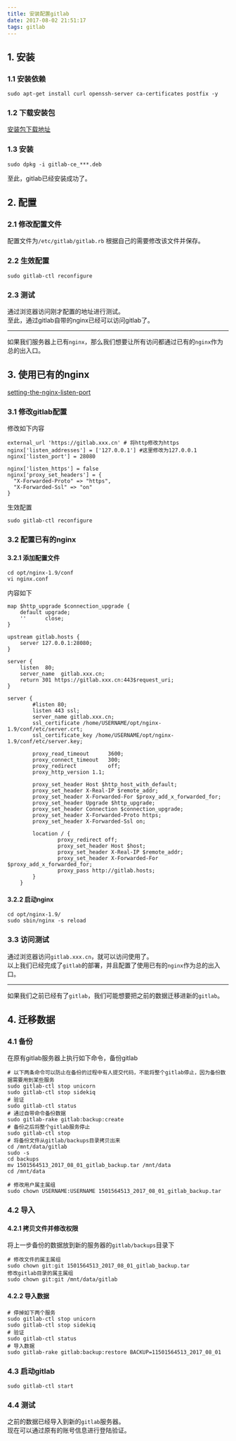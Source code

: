 ```yaml
---
title: 安装配置gitlab
date: 2017-08-02 21:51:17
tags: gitlab
---
```


## 1. 安装
### 1.1 安装依赖
```
sudo apt-get install curl openssh-server ca-certificates postfix -y
```
### 1.2 下载安装包
[安装包下载地址](https://packages.gitlab.com/gitlab/gitlab-ce)

### 1.3 安装
```
sudo dpkg -i gitlab-ce_***.deb
```
至此，gitlab已经安装成功了。

## 2. 配置
### 2.1 修改配置文件
配置文件为`/etc/gitlab/gitlab.rb`
根据自己的需要修改该文件并保存。

### 2.2 生效配置
```
sudo gitlab-ctl reconfigure
```

### 2.3 测试
通过浏览器访问刚才配置的地址进行测试。  
至此，通过gitlab自带的nginx已经可以访问gitlab了。

---
如果我们服务器上已有`nginx`，那么我们想要让所有访问都通过已有的`nginx`作为总的出入口。  
## 3. 使用已有的nginx
[setting-the-nginx-listen-port](https://gitlab.com/gitlab-org/omnibus-gitlab/blob/master/doc/settings/nginx.md#setting-the-nginx-listen-port)

### 3.1 修改gitlab配置
修改如下内容

```
external_url 'https://gitlab.xxx.cn' # 将http修改为https
nginx['listen_addresses'] = ['127.0.0.1'] #这里修改为127.0.0.1
nginx['listen_port'] = 28080 

nginx['listen_https'] = false
nginx['proxy_set_headers'] = { 
  "X-Forwarded-Proto" => "https",
  "X-Forwarded-Ssl" => "on"
}
```

生效配置
```
sudo gitlab-ctl reconfigure
```

### 3.2 配置已有的nginx
#### 3.2.1 添加配置文件
```
cd opt/nginx-1.9/conf
vi nginx.conf
```
内容如下
```
map $http_upgrade $connection_upgrade {
    default upgrade;
    ''      close;
}

upstream gitlab.hosts {
    server 127.0.0.1:28080;
}

server {
    listen  80;
    server_name  gitlab.xxx.cn;
    return 301 https://gitlab.xxx.cn:443$request_uri;
}

server {
        #listen 80;
        listen 443 ssl;
        server_name gitlab.xxx.cn;
        ssl_certificate /home/USERNAME/opt/nginx-1.9/conf/etc/server.crt;
        ssl_certificate_key /home/USERNAME/opt/nginx-1.9/conf/etc/server.key;

        proxy_read_timeout      3600;
        proxy_connect_timeout   300;
        proxy_redirect          off;
        proxy_http_version 1.1;

        proxy_set_header Host $http_host_with_default;
        proxy_set_header X-Real-IP $remote_addr;
        proxy_set_header X-Forwarded-For $proxy_add_x_forwarded_for;
        proxy_set_header Upgrade $http_upgrade;
        proxy_set_header Connection $connection_upgrade;
        proxy_set_header X-Forwarded-Proto https;
        proxy_set_header X-Forwarded-Ssl on;

        location / {
                proxy_redirect off;
                proxy_set_header Host $host;
                proxy_set_header X-Real-IP $remote_addr;
                proxy_set_header X-Forwarded-For $proxy_add_x_forwarded_for;
                proxy_pass http://gitlab.hosts;
        }
    }
```

#### 3.2.2 启动nginx
```
cd opt/nginx-1.9/
sudo sbin/nginx -s reload
```

### 3.3 访问测试
通过浏览器访问`gitlab.xxx.cn`，就可以访问使用了。  
以上我们已经完成了`gitlab`的部署，并且配置了使用已有的`nginx`作为总的出入口。

---
如果我们之前已经有了`gitlab`，我们可能想要把之前的数据迁移进新的`gitlab`。  
## 4. 迁移数据
### 4.1 备份
在原有gitlab服务器上执行如下命令，备份gitlab
```
# 以下两条命令可以防止在备份的过程中有人提交代码，不能将整个gitlab停止，因为备份数据需要用到某些服务
sudo gitlab-ctl stop unicorn
sudo gitlab-ctl stop sidekiq
# 验证
sudo gitlab-ctl status
# 通过自带命令备份数据
sudo gitlab-rake gitlab:backup:create
# 备份之后将整个gitlab服务停止
sudo gitlab-ctl stop
# 将备份文件从gitlab/backups目录拷贝出来
cd /mnt/data/gitlab
sudo -s
cd backups
mv 1501564513_2017_08_01_gitlab_backup.tar /mnt/data
cd /mnt/data

# 修改用户属主属组
sudo chown USERNAME:USERNAME 1501564513_2017_08_01_gitlab_backup.tar
```

### 4.2 导入

#### 4.2.1 拷贝文件并修改权限
将上一步备份的数据放到新的服务器的`gitlab/backups`目录下
```
# 修改文件的属主属组
sudo chown git:git 1501564513_2017_08_01_gitlab_backup.tar
修改gitlab目录的属主属组
sudo chown git:git /mnt/data/gitlab
```

#### 4.2.2 导入数据
```
# 停掉如下两个服务
sudo gitlab-ctl stop unicorn
sudo gitlab-ctl stop sidekiq
# 验证
sudo gitlab-ctl status
# 导入数据
sudo gitlab-rake gitlab:backup:restore BACKUP=11501564513_2017_08_01
```

### 4.3 启动gitlab
```
sudo gitlab-ctl start
```
### 4.4 测试
之前的数据已经导入到新的`gitlab`服务器。  
现在可以通过原有的账号信息进行登陆验证。





